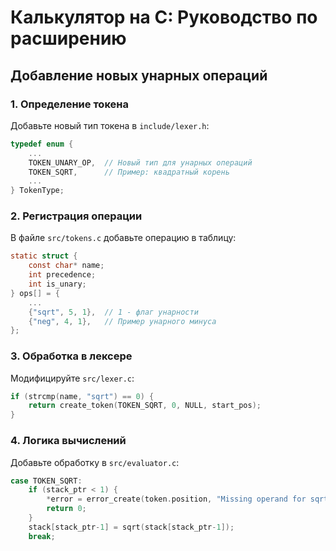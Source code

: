 # Калькулятор на C: Руководство по расширению

## Добавление новых унарных операций

### 1. Определение токена
Добавьте новый тип токена в `include/lexer.h`:
```c
typedef enum {
    ...
    TOKEN_UNARY_OP,  // Новый тип для унарных операций
    TOKEN_SQRT,      // Пример: квадратный корень
    ...
} TokenType;
```

### 2. Регистрация операции
В файле `src/tokens.c` добавьте операцию в таблицу:
```c
static struct {
    const char* name;
    int precedence;
    int is_unary;
} ops[] = {
    ...
    {"sqrt", 5, 1},  // 1 - флаг унарности
    {"neg", 4, 1},   // Пример унарного минуса
};
```

### 3. Обработка в лексере
Модифицируйте `src/lexer.c`:
```c
if (strcmp(name, "sqrt") == 0) {
    return create_token(TOKEN_SQRT, 0, NULL, start_pos);
}
```

### 4. Логика вычислений
Добавьте обработку в `src/evaluator.c`:
```c
case TOKEN_SQRT:
    if (stack_ptr < 1) {
        *error = error_create(token.position, "Missing operand for sqrt");
        return 0;
    }
    stack[stack_ptr-1] = sqrt(stack[stack_ptr-1]);
    break;
```

```

